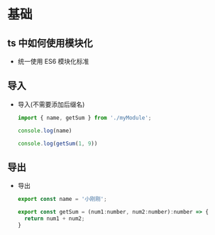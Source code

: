 # 基础

## ts 中如何使用模块化

*   统一使用 ES6 模块化标准

## 导入

*   导入(不需要添加后缀名)

    ```javascript
    import { name, getSum } from './myModule';

    console.log(name)

    console.log(getSum(1, 9))
    ```

## 导出

*   导出

    ```javascript
    export const name = '小刚刚';

    export const getSum = (num1:number, num2:number):number => {
      return num1 + num2;
    }
    ```
